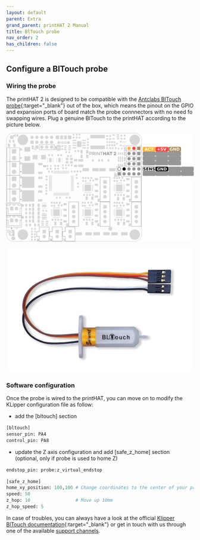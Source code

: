 ```yaml
---
layout: default
parent: Extra
grand_parent: printHAT 2 Manual
title: BlTouch probe
nav_order: 2
has_children: false
---
```


## Configure a BlTouch probe

### Wiring the probe
The printHAT 2 is designed to be compatible with the [Antclabs BlTouch probe](https://www.antclabs.com/bltouch-v3){:target="_blank"} out of the box, which means the pinout on the GPIO and expansion ports of board match the probe connnectors with no need fo swapping wires.
Plug a genuine BlTouch to the printHAT according to the picture below.

![bltouch-pinout](../assets/img/phat2_pinout_bltouch.png)

![bltouch-probe](../assets/img/bltouch.jpg)

### Software configuration
Once the probe is wired to the printHAT, you can move on to modify the KLipper configuration file as follow:

- add the [bltouch] section
```py
[bltouch]
sensor_pin: PA4
control_pin: PA8
```

- update the Z axis configuration and add [safe_z_home] section (optional, only if probe is used to home Z)
```py
endstop_pin: probe:z_virtual_endstop
```

```py
[safe_z_home]
home_xy_position: 100,100 # Change coordinates to the center of your print bed
speed: 50
z_hop: 10                 # Move up 10mm
z_hop_speed: 5
```  

In case of troubles, you can always have a look at the official [Klipper BlTouch documentation](https://www.klipper3d.org/BLTouch.html){:target="_blank"} or get in touch with us through one of the available [support channels](/).
